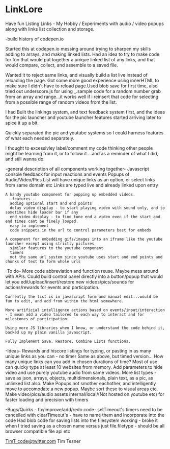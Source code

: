 # LinkLore
Have fun Listing Links - My Hobby / Experiments
with audio / video popups along with links list collection and storage.

-build history of codepen.io

Started this at codepen.io messing around trying to sharpen my skills adding to arrays, and making linked lists.
Had an idea to try to make code for fun that would put together a unique linked list of any links, and that would compare, collect, and assemble to a saved file.

Wanted it to reject same links, and visually build a list live instead of reloading the page. Got some more good experience using innerHTML to make sure I didn't have to reload page.Used blob save for first time, also tried out underscore.js for using _.sample code for a random number grab from an array and range...it works well if i reinsert that code for selecting from a possible range of random videos from the list.

I had Built the linkings system, and text feedback system first, and the ideas for the pic launcher and youtube launcher features started arriving later to spice it up a bit.

Quickly separated the pic and youtube systems so I could harness features of what each needed separately.

I thought to excessivley label/comment my code thinking other people might be learning from it, or to follow it....and as a reminder of what I did, and still wanna do.

-general description of all components working together-
  Javascript console feedback for input reactions and events
  Popups of Audio/Video/Pics
  List will have unique links as an option, or select links from same domain etc
  Links are typed live and already linked upon entry

    A handy youtube component for popping up embedded videos.
      -features -
      adding optional start and end points
      delay video display - to start playing video with sound only, and to sometimes hide loader bar if any
      end video display - to fine tune end a video even if the start and end times cant be finely looped.
      easy to implement
      code snippets in the url to control parameters best for embeds

    A component for embedding gifs/images into an iframe like the youtube launcher except using strictly pictures
      similar features to the youtube component
      timers
      not the same url system since youtube uses start and end points and chunks of text to form whole urls
  
  -To do-
    More code abbreviation and function reuse.
    Maybe mess around with APIs.
    Could build control panel directly into a button/popup that would let you edit/upload/insert/restore new videos/pics/sounds for actions/rewards for events and participation.
    
    Currently the list is in javascript form and manual edit...would be fun to edit, and add from within the html somewhere.
    
    More artificial intelligence actions based on events/input/interaction - I mean add a video tailored to each way to interact and for milestones of participation.
    
    Using more JS libraries when I know, or understand the code behind it, backed up my plain vanilla javascript.
    
    Fully Implement Save, Restore, Combine Lists functions.
    
  -Ideas-
    Rewards and hiscore listings for typing, or pasting in as many unique links as you can - no timer
    Same as above, but timed version...
        How many unique links can you add in chosen durations of time? Most of use can quicky type at least 10 websites from memory.
    Add parameters to hide video and use purely youtube audio from same videos.
    More list types - save as json, arrays, objects, multidimensionals, plain text, as a pic, as unlinked list also.
    Make Popups not smother eachother, and intelligently move to accomodate a new popup. Maybe sort these to visual areas etc.
    Make video/pics/audio assets internal/local/(Not hosted on youtube etc) for faster loading and precision with timers
        
  -Bugs/Quirks - fix/improve/add/redo code-
    setTimeout's timers need to be cancelled with clearTimeout's - have to name them and incorporate into the code
    Had blob code for saving lists into the filesystem working - broke it when I tried saving as a chosen name versus just file.filetype - should be all browser compatible file api etc

TimT_code@twitter.com
Tim Tesner
